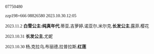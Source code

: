 <font face="FiraCode">
  
  07750480
  
  zzp198+666 08826580 2023.10.30.12:05
  
  2023.11.2 **白雪公主:纯真年代**,蒂亚,吉萝婷,诺亚尔,米尔克,**长发公主**,露菲,樱花
  
  2023.10.31 **长发公主**,尤妮
  
  2023.10.30 杨,克拉乌,布丽德,拉普拉斯,**红莲**
  
</font>
